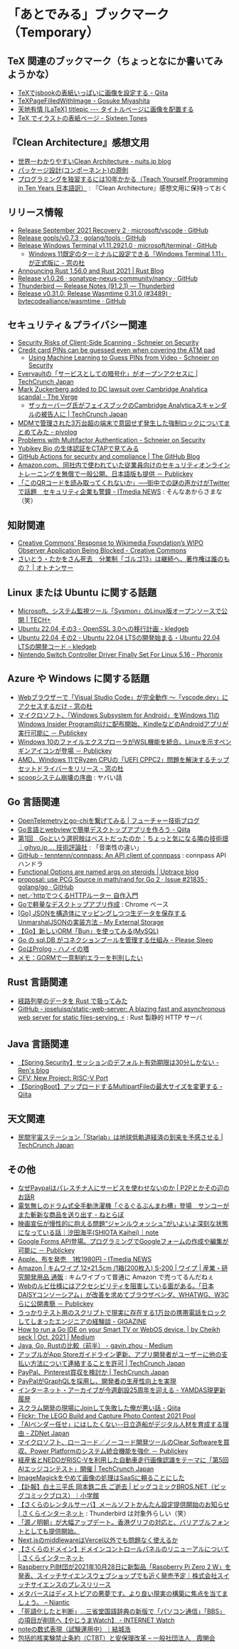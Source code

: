 # 「あとでみる」ブックマーク（Temporary）

## TeX 関連のブックマーク（ちょっとなにか書いてみようかな）

- [TeXでjsbookの表紙いっぱいに画像を設定する - Qiita](https://qiita.com/gatosyocora/items/396d11b94d9201c61094)
- [TeXPageFilledWithImage - Gosuke Miyashita](https://mizzy.org/blog/2011/02/23/1/)
- [天地有情 [LaTeX] titlepic --- タイトルページに画像を配置する](https://konoyonohana.blog.fc2.com/blog-entry-208.html)
- [TeX でイラストの表紙ページ - Sixteen Tones](https://blog.goo.ne.jp/ablerail1007/e/3d97af4ebf1dcd6106955f40c77163a0)

## 『Clean Architecture』感想文用

- [世界一わかりやすいClean Architecture - nuits.jp blog](https://www.nuits.jp/entry/easiest-clean-architecture-2019-09)
- [パッケージ設計(コンポーネント)の原則](https://zenn.dev/uesho/articles/c819d53be1d6d9d120e8)
- [プログラミングを独習するには10年かかる（Teach Yourself Programming in Ten Years 日本語訳）](https://www.yamdas.org/column/technique/21-daysj.html) : 『Clean Architecture』感想文用に保持っておく


## リリース情報

- [Release September 2021 Recovery 2 · microsoft/vscode · GitHub](https://github.com/microsoft/vscode/releases/tag/1.61.2)
- [Release gopls/v0.7.3 · golang/tools · GitHub](https://github.com/golang/tools/releases/tag/gopls/v0.7.3)
- [Release Windows Terminal v1.11.2921.0 · microsoft/terminal · GitHub](https://github.com/microsoft/terminal/releases/tag/v1.11.2921.0)
  - [Windows 11既定のターミナルに設定できる「Windows Terminal 1.11」が正式版に - 窓の杜](https://forest.watch.impress.co.jp/docs/news/1360185.html)
- [Announcing Rust 1.56.0 and Rust 2021 | Rust Blog](https://blog.rust-lang.org/2021/10/21/Rust-1.56.0.html)
- [Release v1.0.26 · sonatype-nexus-community/nancy · GitHub](https://github.com/sonatype-nexus-community/nancy/releases/tag/v1.0.26)
- [Thunderbird — Release Notes (91.2.1) — Thunderbird](https://www.thunderbird.net/en-US/thunderbird/91.2.1/releasenotes/)
- [Release v0.31.0: Release Wasmtime 0.31.0 (#3489) · bytecodealliance/wasmtime · GitHub](https://github.com/bytecodealliance/wasmtime/releases/tag/v0.31.0)

## セキュリティ＆プライバシー関連

- [Security Risks of Client-Side Scanning - Schneier on Security](https://www.schneier.com/blog/archives/2021/10/security-risks-of-client-side-scanning.html)
- [Credit card PINs can be guessed even when covering the ATM pad](https://www.bleepingcomputer.com/news/security/credit-card-pins-can-be-guessed-even-when-covering-the-atm-pad/)
  - [Using Machine Learning to Guess PINs from Video - Schneier on Security](https://www.schneier.com/blog/archives/2021/10/using-machine-learning-to-guess-pins-from-video.html)
- [Evervaultの「サービスとしての暗号化」がオープンアクセスに  |  TechCrunch Japan](https://jp.techcrunch.com/2021/10/19/2021-08-18-evervaults-encryption-as-a-service-is-now-open-access/)
- [Mark Zuckerberg added to DC lawsuit over Cambridge Analytica scandal - The Verge](https://www.theverge.com/2021/10/20/22736476/mark-zuckerberg-dc-attorney-general-facebook-cambridge-analytica-lawsuit)
  - [ザッカーバーグ氏がフェイスブックのCambridge Analyticaスキャンダルの被告人に  |  TechCrunch Japan](https://jp.techcrunch.com/2021/10/21/2021-10-20-mark-zuckerberg-cambridge-analytica-washington-dc-attorney-general/)
- [MDMで管理された3万台超の端末で意図せず発生した強制ロックについてまとめてみた - piyolog](https://piyolog.hatenadiary.jp/entry/2021/10/21/093029)
- [Problems with Multifactor Authentication - Schneier on Security](https://www.schneier.com/blog/archives/2021/10/problems-with-multifactor-authentication.html)
- [Yubikey Bio の生体認証をCTAPで見てみる](https://zenn.dev/gebo/articles/fido2-ctap-bio)
- [GitHub Actions for security and compliance | The GitHub Blog](https://github.blog/2021-10-22-github-actions-for-security-compliance/)
- [Amazon.com、同社内で使われていた従業員向けのセキュリティオンライントレーニングを無償で一般公開、日本語版も提供 － Publickey](https://www.publickey1.jp/blog/21/amazoncom_1.html)
- [「このQRコードを読み取ってくれないか」──街中での謎の声かけがTwitterで話題　セキュリティ企業も警鐘 - ITmedia NEWS](https://www.itmedia.co.jp/news/articles/2110/28/news150.html) : そんなあからさまな（笑）

## 知財関連

- [Creative Commons’ Response to Wikimedia Foundation’s WIPO Observer Application Being Blocked - Creative Commons](https://creativecommons.org/2021/10/06/creative-commons-response-to-wikimedia-foundations-wipo-observer-application-being-blocked/)
- [さいとう・たかをさん死去　分業制「ゴルゴ13」は継続へ、著作権は誰のもの？ | オトナンサー](https://otonanswer.jp/post/98245/)

## Linux または Ubuntu に関する話題

- [Microsoft、システム監視ツール「Sysmon」のLinux版オープンソースで公開 | TECH+](https://news.mynavi.jp/article/20211019-2163267/)
- [Ubuntu 22.04 その3 - OpenSSL 3.0への移行計画 - kledgeb](https://kledgeb.blogspot.com/2021/10/ubuntu-2204-3-openssl-30.html)
- [Ubuntu 22.04 その2 - Ubuntu 22.04 LTSの開発始まる・Ubuntu 22.04 LTSの開発コード - kledgeb](https://kledgeb.blogspot.com/2021/10/ubuntu-2204-2-ubuntu-2204-ltsubuntu.html)
- [Nintendo Switch Controller Driver Finally Set For Linux 5.16 - Phoronix](https://www.phoronix.com/scan.php?page=news_item&px=Nintendo-HID-For-Linux-5.16)

## Azure や Windows に関する話題

- [Webブラウザーで「Visual Studio Code」が完全動作 ～「vscode.dev」にアクセスするだけ - 窓の杜](https://forest.watch.impress.co.jp/docs/news/1360147.html)
- [マイクロソフト、「Windows Subsystem for Android」をWindows 11のWindows Insider Program向けに配布開始、KindleなどのAndroidアプリが実行可能に － Publickey](https://www.publickey1.jp/blog/21/windows_subsystem_for_androidwindows_11windows_insider_programkindleandroid.html)
- [Windows 10のファイルエクスプローラがWSL機能を統合。Linuxを示すペンギンアイコンが登場 － Publickey](https://www.publickey1.jp/blog/20/windows_10wsllinux.html)
- [AMD、Windows 11でRyzen CPUの「UEFI CPPC2」問題を解決するチップセットドライバーをリリース - 窓の杜](https://forest.watch.impress.co.jp/docs/news/1360916.html)
- [scoopシステム崩壊の序曲](https://zenn.dev/zetamatta/scraps/b21750b7ac7c06) : ヤバい話

## Go 言語関連

- [OpenTelemetryとgo-chiを繋げてみる | フューチャー技術ブログ](https://future-architect.github.io/articles/20211020a/)
- [Go言語とwebviewで簡単デスクトップアプリを作ろう - Qiita](https://qiita.com/kujirahand/items/9b3b168efd645680b5d4)
- [第1回　Goという選択肢はベストだったのか：ちょっと気になる隣の技術畑｜gihyo.jp … 技術評論社](https://gihyo.jp/dev/serial/01/technical_field/0001) : 「音楽性の違い」
- [GitHub - tenntenn/connpass: An API client of connpass](https://github.com/tenntenn/connpass) : connpass API ハンドラ
- [Functional Options are named args on steroids | Uptrace blog](https://blog.uptrace.dev/posts/go-functional-options-named-args.html)
- [proposal: use PCG Source in math/rand for Go 2 · Issue #21835 · golang/go · GitHub](https://github.com/golang/go/issues/21835)
- [net／httpでつくるHTTPルーター 自作入門](https://zenn.dev/bmf_san/books/3f41c5cd34ec3f)
- [Goで軽量なデスクトップアプリ作成](https://zenn.dev/nobonobo/articles/86e7d159ce2a22) : Chrome ベース
- [[Go] JSONを構造体にマッピングしつつ生データを保存するUnmarshalJSONの実装方法 - My External Storage](https://budougumi0617.github.io/2021/10/25/smart_saving_json_raw_message/)
- [【Go】新しいORM「Bun」を使ってみる(MySQL)](https://zenn.dev/a_ichi1/articles/f0509170611b46)
- [Go の sql.DB がコネクションプールを管理する仕組み - Please Sleep](https://please-sleep.cou929.nu/go-sql-db-connection-pool.html)
- [GoはProlog - ハノイの塔](https://zenn.dev/ichiban/articles/8141387a218b34)
- [メモ：GORMで一意制約エラーを判別したい](https://zenn.dev/ikawaha/articles/20211026-be74411bc714f5)

## Rust 言語関連

- [経路列挙のデータを Rust で扱ってみた](https://zenn.dev/empenguin/articles/ee5cb3cfaa718f)
- [GitHub - joseluisq/static-web-server: A blazing fast and asynchronous web server for static files-serving. ⚡](https://github.com/joseluisq/static-web-server) : Rust 製静的 HTTP サーバ

## Java  言語関連

- [【Spring Security】セッションのデフォルト有効期限は30分しかない - Ren's blog](https://rennnosukesann.hatenablog.com/entry/2019/01/15/210459)
- [CFV: New Project: RISC-V Port](https://mail.openjdk.java.net/pipermail/announce/2021-October/000309.html)
- [【SpringBoot】アップロードするMultipartFileの最大サイズを変更する - Qiita](https://qiita.com/wrongwrong/items/d3060a9094f59cfead31)

## 天文関連

- [民間宇宙ステーション「Starlab」は地球低軌道経済の到来を予感させる  |  TechCrunch Japan](https://jp.techcrunch.com/2021/10/24/2021-10-22-voyager-nanoracks-and-lockheeds-starlab-is-the-latest-sign-that-the-low-earth-orbit-economy-is-coming/)

## その他

- [なぜPaypalはパレスチナ人にサービスを使わせないのか | P2Pとかその辺のお話R](https://p2ptk.org/freedom-of-speech/3427)
- [電気無しのドラム式全手動洗濯機「ぐるぐるぶんまわ槽」登場　サンコーがまた斬新な商品を送り出す - ねとらぼ](https://nlab.itmedia.co.jp/nl/articles/2110/17/news043.html)
- [映画宣伝が慢性的に抱える問題“ジャンルウォッシュ”がいよいよ深刻な状態になっている話｜汐田海平(SHIOTA Kaihei)｜note](https://note.com/kaihei42/n/nb39460a40e22)
- [Google Forms API登場。プログラミングでGoogleフォームの作成や編集が可能に － Publickey](https://www.publickey1.jp/blog/21/google_forms_apigoogle_forms.html)
- [Apple、布を発売　1枚1980円 - ITmedia NEWS](https://www.itmedia.co.jp/news/articles/2110/19/news079.html)
- [Amazon | キムワイプ 12×21.5cm /1箱(200枚入) S-200 | ワイプ | 産業・研究開発用品 通販](https://www.amazon.co.jp//dp/B071WV4N9R) : キムワイプって普通に Amazon で売ってるんだねぇ
- [Webのルビ仕様にはアクセシビリティを阻害している面がある。「日本DAISYコンソーシアム」が改善を求めてブラウザベンダ、WHATWG、W3Cらに公開書簡 － Publickey](https://www.publickey1.jp/blog/21/webdaisywhatwgw3c.html)
- [うっかりテスト用のスクリプトで現実に存在する1万台の携帯電話をロックしてしまったエンジニアの経験談 - GIGAZINE](https://gigazine.net/news/20211020-script-kill-phone/)
- [How to run a Go IDE on your Smart TV or WebOS device. | by Cheikh seck | Oct, 2021 | Medium](https://medium.com/@cheikhhseck/how-to-run-a-go-ide-on-your-smart-tv-or-webos-device-5fcfdab3e59b)
- [Java, Go, Rustの比較（前半） - gavin.zhou - Medium](https://gavin-zhou.medium.com/java-go-rust%E3%81%AE%E6%AF%94%E8%BC%83-%E5%89%8D%E5%8D%8A-a92b867e3f48)
- [アップルがApp Storeガイドライン更新、アプリ開発者がユーザーに他の支払い方法について連絡することを許可  |  TechCrunch Japan](https://jp.techcrunch.com/2021/10/23/2021-10-22-apple-updates-its-app-store-guidelines-to-permit-developers-to-contact-customers-about-other-payment-methods/)
- [PayPal、Pinterest買収を検討か  |  TechCrunch Japan](https://jp.techcrunch.com/2021/10/21/2021-10-20-paypal-said-to-be-exploring-potential-acquisition-of-pinterest/)
- [PayPalがGraphQLを採用し、開発者の生産性向上を実現](https://www.infoq.com/jp/news/2021/10/paypal-graphql/)
- [インターネット・アーカイブが今週創設25周年を迎える - YAMDAS現更新履歴](https://yamdas.hatenablog.com/entry/20211025/internet-archive-25)
- [スクラム開発の現場にJoinして失敗した俺が悪い話 - Qiita](https://qiita.com/dummydialect/items/4d3a9da5fe58c34764e2)
- [Flickr: The LEGO Build and Capture Photo Contest 2021 Pool](https://www.flickr.com/groups/lego-official/?rb=1)
- [「AIベンダー任せ」にはしたくない--日立造船がデジタル人材を育成する理由 - ZDNet Japan](https://japan.zdnet.com/article/35178510/)
- [マイクロソフト、ローコード／ノーコード開発ツールのClear Softwareを買収、Power Platformのシステム統合機能を強化 － Publickey](https://www.publickey1.jp/blog/21/clear_softwarepower_platform.html)
- [経産省とNEDOがRISC-Vを利用した自動車走行画像認識をテーマに「第5回AIエッジコンテスト」開催  |  TechCrunch Japan](https://jp.techcrunch.com/2021/10/25/meti-nedo-ai-edge-contest/)
- [ImageMagickをやめて画像の処理はSaaSに頼ることにした](https://zenn.dev/catnose99/scraps/79e4807510b9db)
- [【訃報】白土三平氏 岡本鉄二氏 ご逝去 | ビッグコミックBROS.NET（ビッグコミックブロス）｜小学館](https://bigcomicbros.net/68463/)
- [【さくらのレンタルサーバ】メールソフトかんたん設定提供開始のお知らせ | さくらインターネット](https://www.sakura.ad.jp/information/announcements/2021/10/26/1968208341/) : Thunderbird は対象外らしい（笑）
- [「源ノ明朝」が大幅アップデート。香港グリフの対応と、バリアブルフォントとしても提供開始。](https://blog.adobe.com/jp/publish/2021/10/27/cc-design-adobefonts-source-han-serif.html)
- [Next.jsのmiddlewareはVercel以外でも問題なく使えるか](https://zenn.dev/catnose99/articles/0df722f3f025bb)
- [【さくらのドメイン】ドメインコントロールパネルのリニューアルについて | さくらインターネット](https://www.sakura.ad.jp/information/announcements/2021/10/28/1968208114/)
- [Raspberry Pi財団が2021年10月28日に新製品「Raspberry Pi Zero 2 W」を発表、スイッチサイエンスウェブショップでも近く発売予定｜株式会社スイッチサイエンスのプレスリリース](https://prtimes.jp/main/html/rd/p/000000060.000064534.html)
- [メタバースはディストピアの悪夢です。より良い現実の構築に焦点を当てましょう。 – Niantic](https://nianticlabs.com/blog/real-world-metaverse/?hl=ja)
- [「死語化したと判断」…三省堂国語辞典の新版で「パソコン通信」「BBS」の項目が削除へ【やじうまWatch】 - INTERNET Watch](https://internet.watch.impress.co.jp/docs/yajiuma/1362321.html)
- [noteの数式表現（試験運用中）｜結城浩](https://mm.hyuki.net/n/n2604e6128188)
- [包括的核実験禁止条約（CTBT）と安保理改革 – 一般社団法人　霞関会](https://www.kasumigasekikai.or.jp/%e5%8c%85%e6%8b%ac%e7%9a%84%e6%a0%b8%e5%ae%9f%e9%a8%93%e7%a6%81%e6%ad%a2%e6%9d%a1%e7%b4%84%ef%bc%88ctbt%ef%bc%89%e3%81%a8%e5%ae%89%e4%bf%9d%e7%90%86%e6%94%b9%e9%9d%a9/)

<!-- eof -->
